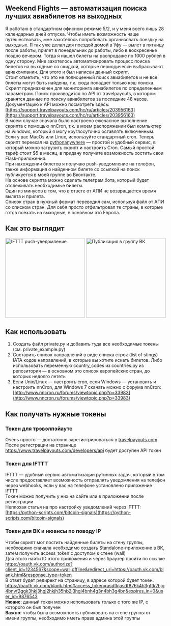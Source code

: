 ## Weekend Flights — автоматизация поиска лучших авиабилетов на выходных
Я работаю в стандартном офисном режиме 5/2, и у меня всего лишь 28 календарных дней отпуска. Чтобы иметь возможность чаще путешествовать, мне захотелось попробовать организовать поездку на выходных. Я так уже делал для поездой домой в Уфу — вылет в пятницу после работы, прилет в понедельник до работы, либо в воскресенье поздно вечером. Тогда я нашел билеты на распродаже по 1000 рублей в одну сторону. Мне захотелось автоматизировать процесс поиска билетов на выходные со скидкой, которые периодически выбрасывают авиакомпании. Для этого и был написан данный скрипт.  
Стоит отметить, что это не полноценный поиск авиабилетов и не все билеты могут быть найдены, т.к. сюда попадает только кэш поиска.  
Скрипт предназначен для мониторинга авиабилетов по определенным параметрам. Поиск производится по API от travelpayouts, в котором хранятся данные по поиску авиабилетов за последние 48 часов. Документацию к API можно посмотреть здесь: [https://support.travelpayouts.com/hc/ru/articles/203956163](https://support.travelpayouts.com/hc/ru/articles/203956163)  
В моем случае сначала было настроено ежечасное выполнение скрипта с помощью nnCron, т.к. в моем распоряжении был компьютер на windows, который я могу круглосуточно оставлять включенным. Если у вас MacOs или Linux, используйте стандартный cron. Теперь скрипт переехал на [pythonanywhere](https://www.pythonanywhere.com/) — простой и удобный сервис, в который можно загрузить скрипт и настроить Cron. Самый простой тариф стоит $5 в месяц, в придачу получите возможность хостить свои Flask-приложения.  
При нахождении билетов я получаю push-уведомление на телефон, также информация о найденном билете со ссылкой на поиск публикуется в моей группе во Вконтакте.  
На основе скрипта можно сделать телеграм бота, который будет отслеживать необходимые билеты.  
Один из минусов в том, что в ответе от АПИ не возвращается время вылета и прилета.  
Список стран в нужный формат переводил сам, используя файл от АПИ со списком стран. Для себя просто отфильтровал те страны, в которые готов поехать на выходные, в основном это Европа.  

## Как это выглядит
<img src="https://pp.userapi.com/c848620/v848620142/121ae1/Qgv91N9QSHI.jpg" alt="IFTTT push-уведомление" width="250"/> <img src="https://pp.userapi.com/c847219/v847219142/1a1f69/NgD6-0dJyrU.jpg" alt="Публикация в группу ВК" width="250"/>  

## Как использовать
1. Создать файл private.py и добавить туда все необходимые токены (см. private_example.py)  
2. Составить список направлений в виде списка строк (list of stings) IATA кодов направлений, в которые вы хотите искать билетов. Либо использовать переменную country_codes из countries.py из репозитория — в основном это список европейских стран, до которых недолго лететь  
3. Если Unix/Linux — настроить cron, если Windows — установить и настроить nnCron, для Windows 7 скачать можно с форума nnCron: [http://www.nncron.ru/forums/viewtopic.php?p=33983](http://www.nncron.ru/forums/viewtopic.php?p=33983)

## Как получать нужные токены
### Токен для трэвэлпэйаутс
Очень просто — достаточно зарегистрироваться в [travelpayouts.com](https://www.travelpayouts.com/)  
После регистрации на странице https://www.travelpayouts.com/developers/api будет доступен API токен  

### Токен для IFTTT
IFTTT — удобный сервис автоматизации рутинных задач, который в том числе предоставляет возможность отправлять уведомления на телефон через webhooks, если у вас на телефоне установлено приложение IFTTT  
Токен можно получить у них на сайте или в приложении после регистрации  
Неплохая статья на про настройку уведомлений через IFTTT: [https://python-scripts.com/bitcoin-signals](https://python-scripts.com/bitcoin-signals)

### Токен для ВК и нюансы по поводу IP
Чтобы скрипт мог постить найденные билеты на стену группы, необходимо сначала необходимо создать Standalone-приложение в ВК, затем получить access_token с доступом к стене (wall)  
Для этого найти ID этого приложения и через браузер пройти по ссылке https://oauth.vk.com/authorize?client_id=1234567&scope=wall,offline&redirect_uri=https://oauth.vk.com/blank.html&response_type=token  
В ответ будет редирект на страницу, в адресе которой будет токен: https://oauth.vk.com/blank.html#access_token=asdfkjasdf876k4h3gftk2hjg4bnvf2ggk3hkj3hgj2hkjh35hb2j3hgj4bnh4g3n4bh3g4bn&expires_in=0&user_id=9876543  
**Нюанс**: данный токен можно использовать только с того же IP, с которого он был получен  
**Важно**: чтобы была возможность публиковать на стене группы от имени группы, необходимо иметь права админа этой группы

<!--
Описать, что у меня в private.py - какие ключи нужно получить

Как запустить для теста

Описать, что делает каждая функция, можно кратко, т.к. еще может все поменяться

Как настроить nnCron
	нюансы с логами - надо указывать полный путь от диска С
	с путями до папок, которые содержали русские имена, возникали проблемы, поэтому я сделал папку со скриптом на самом диске С
	nnCron для Windows 7 можно скачать по ссылке в этой ветке форума http://www.nncron.ru/forums/viewtopic.php?p=33983
	чтобы сделать задание, необходимо нажать правой кнопкой на иконку запущенной программы (обычно она в трее), 
	далее New Task, откроется окно
	чтобы настроить ежечасное выполнение скрипта, ...
	галочка active 
	далее на вкладке необходимо выбрать "Run application or open document"
-->
